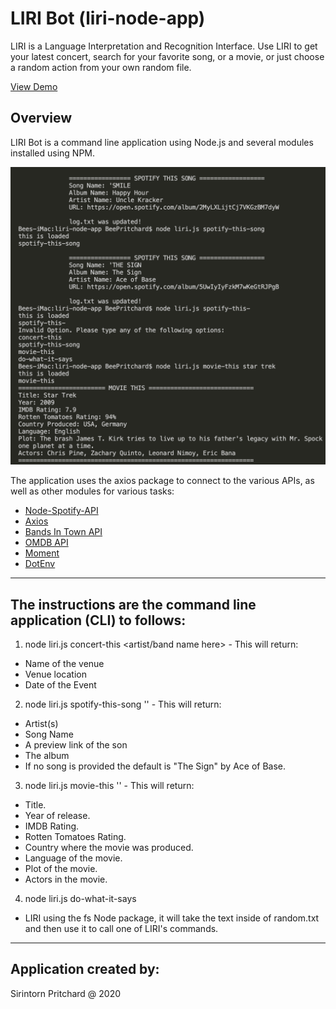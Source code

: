 # LIRI Bot (liri-node-app)

LIRI is a Language Interpretation and Recognition Interface. Use LIRI to get your latest concert, search for your favorite song, or a movie, or just choose a random action from your own random file.

[View Demo](liri-demo.webm)

## Overview
LIRI Bot is a command line application using Node.js and several modules installed using NPM.

![Liri CLI](/liri-CLI-gif.png)

The application uses the axios package to connect to the various APIs, as well as other modules for various tasks:

* [Node-Spotify-API](https://www.npmjs.com/package/node-spotify-api)
* [Axios](https://www.npmjs.com/package/axios)
* [Bands In Town API](http://www.artists.bandsintown.com/bandsintown-api)
* [OMDB API](http://www.omdbapi.com)
* [Moment](https://www.npmjs.com/package/moment)
* [DotEnv](https://www.npmjs.com/package/dotenv)
---
## The instructions are the command line application (CLI) to follows:
1. node liri.js concert-this <artist/band name here> - This will return:
* Name of the venue
* Venue location
* Date of the Event
  
2. node liri.js spotify-this-song '<song name here>' - This will return:

* Artist(s)
* Song Name
* A preview link of the son
* The album
* If no song is provided the default is "The Sign" by Ace of Base.

3. node liri.js movie-this '<movie name here>' - This will return:

* Title.
* Year of release.
* IMDB Rating.
* Rotten Tomatoes Rating.
* Country where the movie was produced.
* Language of the movie.
* Plot of the movie.
* Actors in the movie.

4. node liri.js do-what-it-says

* LIRI using the fs Node package, it will take the text inside of random.txt and then use it to call one of LIRI's commands.

---

## Application created by:
 Sirintorn Pritchard @ 2020
